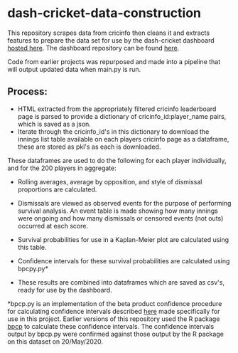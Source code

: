 # dash-cricket-data-construction

 This repository scrapes data from cricinfo then cleans it and extracts features to prepare the data set for use by the dash-cricket dashboard [hosted here](https://burningtin-cricket.herokuapp.com/). The dashboard repository can be found [here](https://github.com/burningtin/dash-cricket).
 
Code from earlier projects was repurposed and made into a pipeline that will output updated data when main.py is run.

## Process:

* HTML extracted from the appropriately filtered cricinfo leaderboard page is parsed to provide a dictionary of cricinfo_id:player_name pairs, which is saved as a json.
* Iterate through the cricinfo_id's in this dictionary to download the innings list table available on each players cricinfo page as a dataframe, these are stored as pkl's as each is downloaded. 

These dataframes are used to do the following for each player individually, and for the 200 players in aggregate:

* Rolling averages, average by opposition, and style of dismissal proportions are calculated.
* Dismissals are viewed as observed events for the purpose of performing survival analysis. An event table is made showing how many innings were ongoing and how many dismissals or censored events (not outs) occurred at each score.
* Survival probabilities for use in a Kaplan-Meier plot are calculated using this table.
* Confidence intervals for these survival probabilities are calculated using bpcpy.py\* 

* These results are combined into dataframes which are saved as csv's, ready for use by the dashboard.


\*bpcp.py is an implementation of the beta product confidence procedure for calculating confidence intervals described [here](https://www.ncbi.nlm.nih.gov/pmc/articles/PMC3769999/) made specifically for use in this project. Earlier versions of this repository used the R package [bpcp](https://cran.r-project.org/web/packages/bpcp/bpcp.pdf) to calculate these confidence intervals. 
The confidence intervals output by bpcp.py were confirmed against those output by the R package on this dataset on 20/May/2020.
